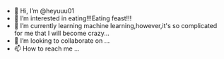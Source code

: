 - 👋 Hi, I’m @heyuuu01
- 👀 I’m interested in eating!!!Eating feast!!!
- 🌱 I’m currently learning machine learning,however,it's so complicated for me that I will become crazy... 
- 💞️ I’m looking to collaborate on ...
- 📫 How to reach me ...

<!---
heyuuu01/heyuuu01 is a ✨ special ✨ repository because its `README.md` (this file) appears on your GitHub profile.
You can click the Preview link to take a look at your changes.
--->
